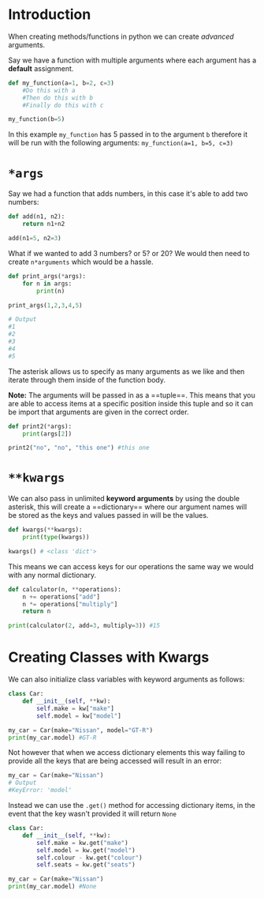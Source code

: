 # Introduction
When creating methods/functions in python we can create *advanced* arguments.

Say we have a function with multiple arguments where each argument has a **default** assignment.

```python
def my_function(a=1, b=2, c=3)
	#Do this with a
	#Then do this with b
	#Finally do this with c

my_function(b=5)
```

In this example `my_function` has 5 passed in to the argument `b` therefore it will be run with the following arguments: `my_function(a=1, b=5, c=3)`
# `*args`

Say we had a function that adds numbers, in this case it's able to add two numbers:

```python
def add(n1, n2):
	return n1+n2

add(n1=5, n2=3)
```

What if we wanted to add 3 numbers? or 5? or 20? We would then need to create `n*arguments` which would be a hassle.

```python
def print_args(*args):
	for n in args:
		print(n)

print_args(1,2,3,4,5)

# Output
#1
#2
#3
#4
#5
 ```

The asterisk allows us to specify as many arguments as we like and then iterate through them inside of the function body.

**Note:** The arguments will be passed in as a ==tuple==. This means that you are able to access items at a specific position inside this tuple and so it can be import that arguments are given in the correct order.

```python
def print2(*args):
	print(args[2])

print2("no", "no", "this one") #this one
 ```
# `**kwargs`

We can also pass in unlimited **keyword arguments** by using the double asterisk, this will create a ==dictionary== where our argument names will be stored as the keys and values passed in will be the values.

```python
def kwargs(**kwargs):
	print(type(kwargs))

kwargs() # <class 'dict'>
```

This means we can access keys for our operations the same way we would with any normal dictionary.

```python
def calculator(n, **operations):
    n += operations["add"]
    n *= operations["multiply"]
    return n

print(calculator(2, add=3, multiply=3)) #15
```
# Creating Classes with Kwargs

We can also initialize class variables with keyword arguments as follows:

```python
class Car:
	def __init__(self, **kw):
		self.make = kw["make"]
		self.model = kw["model"]

my_car = Car(make="Nissan", model="GT-R")
print(my_car.model) #GT-R
```

Not however that when we access dictionary elements this way failing to provide all the keys that are being accessed will result in an error:

```python
my_car = Car(make="Nissan")
# Output
#KeyError: 'model'
```

Instead we can use the `.get()` method for accessing dictionary items, in the event that the key wasn't provided it will return `None`

```python
class Car:
	def __init__(self, **kw):
		self.make = kw.get("make")
		self.model = kw.get("model")
		self.colour - kw.get("colour")
		self.seats = kw.get("seats")

my_car = Car(make="Nissan")
print(my_car.model) #None
```